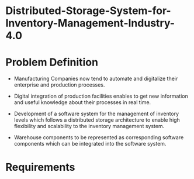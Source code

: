 # Distributed-Storage-System-for-Inventory-Management-Industry-4.0

# Problem Definition

* Manufacturing Companies now tend to automate and digitalize their enterprise and production processes.

* Digital integration of production facilities enables to get new information and useful knowledge about their processes in real time.

* Development of a software system for the management of inventory levels  which follows a distributed storage architecture to enable high flexibility and scalability to the inventory management system.

* Warehouse components to be represented as corresponding software components which can be integrated into the software system.

# Requirements
